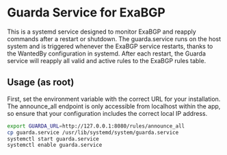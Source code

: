# Guarda Service for ExaBGP

This is a systemd service designed to monitor ExaBGP and reapply commands after a restart or shutdown. The guarda.service runs on the host system and is triggered whenever the ExaBGP service restarts, thanks to the WantedBy configuration in systemd. After each restart, the Guarda service will reapply all valid and active rules to the ExaBGP rules table.

## Usage (as root)

First, set the environment variable with the correct URL for your installation. The announce_all endpoint is only accessible from localhost within the app, so ensure that your configuration includes the correct local IP address.

```bash
export GUARDA_URL=http://127.0.0.1:8080/rules/announce_all
cp guarda.service /usr/lib/systemd/system/guarda.service
systemctl start guarda.service
systemctl enable guarda.service
```
